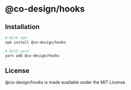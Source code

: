 # @co-design/hooks

## Installation
```bash
# With npm
npm install @co-design/hooks

# With yarn
yarn add @co-design/hooks
```

## License
@co-design/hooks is made available under the MIT License.
